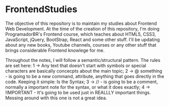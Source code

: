 # FrontendStudies
The objective of this repository is to maintain my studies about Frontend Web Development. At the time of the creation of this repository, I'm doing ProgramadorBR's Frontend course, which teaches about HTML5, CSS3, JavaScript, jQuery, BootStrap, React and some other stuff. I'll be updating about any new books, Youtube channels, courses or any other stuff that brings considerable Frontend knowlege for me.


Throughout the notes, I will follow a semantic/structural pattern. The rules are set here:
  1 -> Any text that doesn't start with symbols or special characters are basically concecpts about the main topic;
  2 -> @ something - is going to be a new command, attribute, anything that goes directly in the code. Keeping it simple: Is      the Syntax;
  3 -> // - is going to be a comment, normally a important note for the syntax, or what it does exactly;
  4 -> !IMPORTANT - It's going to be used just in REALLLY important things. Messing around with this one is not a great idea.
